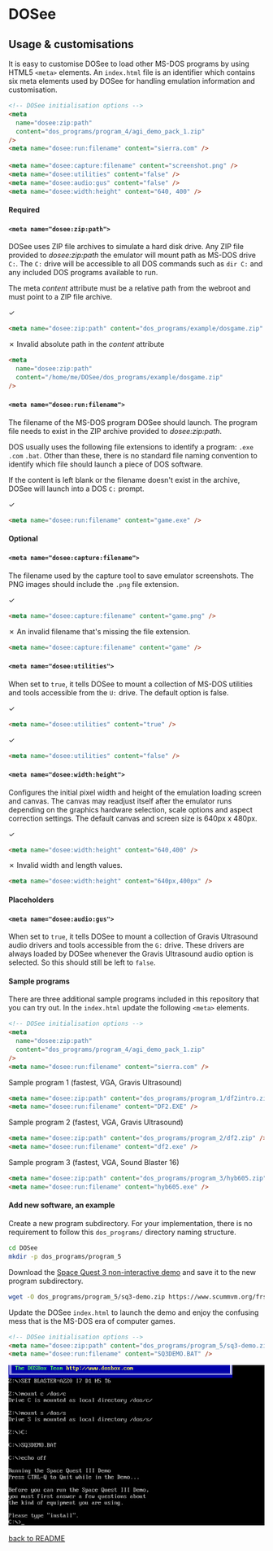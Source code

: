 # DOSee

## Usage & customisations

It is easy to customise DOSee to load other MS-DOS programs by using HTML5 `<meta>` elements. An `index.html` file is an identifier which contains six meta elements used by DOSee for handling emulation information and customisation.

```html
<!-- DOSee initialisation options -->
<meta
  name="dosee:zip:path"
  content="dos_programs/program_4/agi_demo_pack_1.zip"
/>
<meta name="dosee:run:filename" content="sierra.com" />

<meta name="dosee:capture:filename" content="screenshot.png" />
<meta name="dosee:utilities" content="false" />
<meta name="dosee:audio:gus" content="false" />
<meta name="dosee:width:height" content="640, 400" />
```

#### Required

#### `<meta name="dosee:zip:path">`

DOSee uses ZIP file archives to simulate a hard disk drive. Any ZIP file provided to _dosee:zip:path_ the emulator will mount path as MS-DOS drive `C:`. The `C:` drive will be accessible to all DOS commands such as `dir C:` and any included DOS programs available to run.

The meta _content_ attribute must be a relative path from the webroot and must point to a ZIP file archive.

✓

```html
<meta name="dosee:zip:path" content="dos_programs/example/dosgame.zip" />
```

✗ Invalid absolute path in the _content_ attribute

```html
<meta
  name="dosee:zip:path"
  content="/home/me/DOSee/dos_programs/example/dosgame.zip"
/>
```

#### `<meta name="dosee:run:filename">`

The filename of the MS-DOS program DOSee should launch. The program file needs to exist in the ZIP archive provided to _dosee:zip:path_.

DOS usually uses the following file extensions to identify a program: `.exe` `.com` `.bat`. Other than these, there is no standard file naming convention to identify which file should launch a piece of DOS software.

If the content is left blank or the filename doesn't exist in the archive, DOSee will launch into a DOS `C:` prompt.

✓

```html
<meta name="dosee:run:filename" content="game.exe" />
```

#### Optional

#### `<meta name="dosee:capture:filename">`

The filename used by the capture tool to save emulator screenshots. The PNG images should include the `.png` file extension.

✓

```html
<meta name="dosee:capture:filename" content="game.png" />
```

✗ An invalid filename that's missing the file extension.

```html
<meta name="dosee:capture:filename" content="game" />
```

#### `<meta name="dosee:utilities">`

When set to `true`, it tells DOSee to mount a collection of MS-DOS utilities and tools accessible from the `U:` drive. The default option is false.

✓

```html
<meta name="dosee:utilities" content="true" />
```

✓

```html
<meta name="dosee:utilities" content="false" />
```

#### `<meta name="dosee:width:height">`

Configures the initial pixel width and height of the emulation loading screen and canvas. The canvas may readjust itself after the emulator runs depending on the graphics hardware selection, scale options and aspect correction settings. The default canvas and screen size is 640px x 480px.

✓

```html
<meta name="dosee:width:height" content="640,400" />
```

✗ Invalid width and length values.

```html
<meta name="dosee:width:height" content="640px,400px" />
```

#### Placeholders

#### `<meta name="dosee:audio:gus">`

When set to `true`, it tells DOSee to mount a collection of Gravis Ultrasound audio drivers and tools accessible from the `G:` drive. These drivers are always loaded by DOSee whenever the Gravis Ultrasound audio option is selected. So this should still be left to `false`.

#### Sample programs

There are three additional sample programs included in this repository that you can try out. In the `index.html` update the following `<meta>` elements.

```html
<!-- DOSee initialisation options -->
<meta
  name="dosee:zip:path"
  content="dos_programs/program_4/agi_demo_pack_1.zip"
/>
<meta name="dosee:run:filename" content="sierra.com" />
```

Sample program 1 (fastest, VGA, Gravis Ultrasound)

```html
<meta name="dosee:zip:path" content="dos_programs/program_1/df2intro.zip" />
<meta name="dosee:run:filename" content="DF2.EXE" />
```

Sample program 2 (fastest, VGA, Gravis Ultrasound)

```html
<meta name="dosee:zip:path" content="dos_programs/program_2/df2.zip" />
<meta name="dosee:run:filename" content="df2.exe" />
```

Sample program 3 (fastest, VGA, Sound Blaster 16)

```html
<meta name="dosee:zip:path" content="dos_programs/program_3/hyb605.zip" />
<meta name="dosee:run:filename" content="hyb605.exe" />
```

#### Add new software, an example

Create a new program subdirectory. For your implementation, there is no requirement to follow this `dos_programs/` directory naming structure.

```bash
cd DOSee
mkdir -p dos_programs/program_5
```

Download the [Space Quest 3 non-interactive demo](https://www.scummvm.org/frs/demos/sci/sq3-dos-ni-demo-en.zip) and save it to the new program subdirectory.

```bash
wget -O dos_programs/program_5/sq3-demo.zip https://www.scummvm.org/frs/demos/sci/sq3-dos-ni-demo-en.zip
```

Update the DOSee `index.html` to launch the demo and enjoy the confusing mess that is the MS-DOS era of computer games.

```html
<!-- DOSee initialisation options -->
<meta name="dosee:zip:path" content="dos_programs/program_5/sq3-demo.zip" />
<meta name="dosee:run:filename" content="SQ3DEMO.BAT" />
```

![DOSee preview](../src/images/sq3demo.png)

[back to README](README.md)
